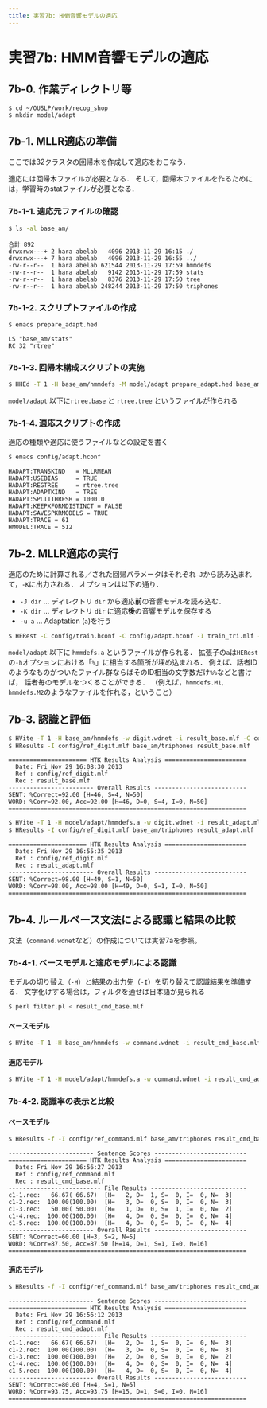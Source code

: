 ```yaml
---
title: 実習7b: HMM音響モデルの適応
---
```


# 実習7b: HMM音響モデルの適応

## 7b-0. 作業ディレクトリ等

    $ cd ~/OUSLP/work/recog_shop
    $ mkdir model/adapt


## 7b-1. MLLR適応の準備

ここでは32クラスタの回帰木を作成して適応をおこなう．

適応には回帰木ファイルが必要となる．
そして，回帰木ファイルを作るためには，学習時のstatファイルが必要となる．


### 7b-1-1. 適応元ファイルの確認

~~~ sh
$ ls -al base_am/
~~~

    合計 892
    drwxrwx---+ 2 hara abelab   4096 2013-11-29 16:15 ./
    drwxrwx---+ 7 hara abelab   4096 2013-11-29 16:55 ../
    -rw-r--r--  1 hara abelab 621544 2013-11-29 17:59 hmmdefs
    -rw-r--r--  1 hara abelab   9142 2013-11-29 17:59 stats
    -rw-r--r--  1 hara abelab   8376 2013-11-29 17:50 tree
    -rw-r--r--  1 hara abelab 248244 2013-11-29 17:50 triphones


### 7b-1-2. スクリプトファイルの作成

~~~ sh
$ emacs prepare_adapt.hed
~~~

    LS "base_am/stats"
    RC 32 "rtree"


### 7b-1-3. 回帰木構成スクリプトの実施

~~~ sh
$ HHEd -T 1 -H base_am/hmmdefs -M model/adapt prepare_adapt.hed base_am/triphones
~~~

`model/adapt` 以下に`rtree.base` と `rtree.tree` というファイルが作られる


### 7b-1-4. 適応スクリプトの作成

適応の種類や適応に使うファイルなどの設定を書く

~~~ sh
$ emacs config/adapt.hconf
~~~

    HADAPT:TRANSKIND   = MLLRMEAN
    HADAPT:USEBIAS     = TRUE
    HADAPT:REGTREE     = rtree.tree
    HADAPT:ADAPTKIND   = TREE
    HADAPT:SPLITTHRESH = 1000.0
    HADAPT:KEEPXFORMDISTINCT = FALSE
    HADAPT:SAVESPKRMODELS = TRUE
    HADAPT:TRACE = 61
    HMODEL:TRACE = 512


## 7b-2. MLLR適応の実行

適応のために計算される／された回帰パラメータはそれぞれ`-J`から読み込まれて，`-K`に出力される．
オプションは以下の通り．

* `-J dir` ... ディレクトリ `dir` から適応**前**の音響モデルを読み込む．
* `-K dir` ... ディレクトリ `dir` に適応**後**の音響モデルを保存する
* `-u a` ... Adaptation (`a`)を行う

~~~ sh
$ HERest -C config/train.hconf -C config/adapt.hconf -I train_tri.mlf -H base_am/hmmdefs -u a -K model/adapt -J model/adapt -h '*%??.mfc' base_am/triphones -S mfcfile.list
~~~

`model/adapt` 以下に `hmmdefs.a` というファイルが作られる．
拡張子の`a`は`HERest`の`-h`オプションにおける「`%`」に相当する箇所が埋め込まれる．
例えば、話者IDのようなものがついたファイル群ならばそのID相当の文字数だけ`%%`などと書けば，
話者毎のモデルをつくることができる．
（例えば，`hmmdefs.M1`, `hmmdefs.M2`のようなファイルを作れる，ということ）


## 7b-3. 認識と評価

~~~ sh
$ HVite -T 1 -H base_am/hmmdefs -w digit.wdnet -i result_base.mlf -C config/train.hconf digit.dic base_am/triphones ../recog_digit/mfcc/d?-?.mfc
$ HResults -I config/ref_digit.mlf base_am/triphones result_base.mlf
~~~

    ====================== HTK Results Analysis =======================
      Date: Fri Nov 29 16:08:30 2013
      Ref : config/ref_digit.mlf
      Rec : result_base.mlf
    ------------------------ Overall Results --------------------------
    SENT: %Correct=92.00 [H=46, S=4, N=50]
    WORD: %Corr=92.00, Acc=92.00 [H=46, D=0, S=4, I=0, N=50]
    ===================================================================

~~~ sh
$ HVite -T 1 -H model/adapt/hmmdefs.a -w digit.wdnet -i result_adapt.mlf -C config/train.hconf digit.dic base_am/triphones ../recog_digit/mfcc/d?-?.mfc
$ HResults -I config/ref_digit.mlf base_am/triphones result_adapt.mlf
~~~

    ====================== HTK Results Analysis =======================
      Date: Fri Nov 29 16:55:35 2013
      Ref : config/ref_digit.mlf
      Rec : result_adapt.mlf
    ------------------------ Overall Results --------------------------
    SENT: %Correct=98.00 [H=49, S=1, N=50]
    WORD: %Corr=98.00, Acc=98.00 [H=49, D=0, S=1, I=0, N=50]
    ===================================================================


## 7b-4. ルールベース文法による認識と結果の比較

文法（`command.wdnet`など）の作成については実習7aを参照。


### 7b-4-1. ベースモデルと適応モデルによる認識

モデルの切り替え（`-H`）と結果の出力先（`-I`）を切り替えて認識結果を準備する．
文字化けする場合は，フィルタを通せば日本語が見られる
~~~ sh
$ perl filter.pl < result_cmd_base.mlf
~~~

#### ベースモデル

~~~ sh
$ HVite -T 1 -H base_am/hmmdefs -w command.wdnet -i result_cmd_base.mlf -C config/train.hconf command.dic base_am/triphones mfcc_command/c?-?.mfc
~~~

#### 適応モデル

~~~ sh
$ HVite -T 1 -H model/adapt/hmmdefs.a -w command.wdnet -i result_cmd_adapt.mlf -C config/train.hconf command.dic base_am/triphones mfcc_command/c?-?.mfc
~~~


### 7b-4-2. 認識率の表示と比較

#### ベースモデル

~~~ sh
$ HResults -f -I config/ref_command.mlf base_am/triphones result_cmd_base.mlf
~~~

    ------------------------ Sentence Scores --------------------------
    ====================== HTK Results Analysis =======================
      Date: Fri Nov 29 16:56:27 2013
      Ref : config/ref_command.mlf
      Rec : result_cmd_base.mlf
    -------------------------- File Results ---------------------------
    c1-1.rec:   66.67( 66.67)  [H=   2, D=  1, S=  0, I=  0, N=  3]
    c1-2.rec:  100.00(100.00)  [H=   3, D=  0, S=  0, I=  0, N=  3]
    c1-3.rec:   50.00( 50.00)  [H=   1, D=  0, S=  1, I=  0, N=  2]
    c1-4.rec:  100.00(100.00)  [H=   4, D=  0, S=  0, I=  0, N=  4]
    c1-5.rec:  100.00(100.00)  [H=   4, D=  0, S=  0, I=  0, N=  4]
    ------------------------ Overall Results --------------------------
    SENT: %Correct=60.00 [H=3, S=2, N=5]
    WORD: %Corr=87.50, Acc=87.50 [H=14, D=1, S=1, I=0, N=16]
    ===================================================================

#### 適応モデル

~~~ sh
$ HResults -f -I config/ref_command.mlf base_am/triphones result_cmd_adapt.mlf
~~~

    ------------------------ Sentence Scores --------------------------
    ====================== HTK Results Analysis =======================
      Date: Fri Nov 29 16:56:12 2013
      Ref : config/ref_command.mlf
      Rec : result_cmd_adapt.mlf
    -------------------------- File Results ---------------------------
    c1-1.rec:   66.67( 66.67)  [H=   2, D=  1, S=  0, I=  0, N=  3]
    c1-2.rec:  100.00(100.00)  [H=   3, D=  0, S=  0, I=  0, N=  3]
    c1-3.rec:  100.00(100.00)  [H=   2, D=  0, S=  0, I=  0, N=  2]
    c1-4.rec:  100.00(100.00)  [H=   4, D=  0, S=  0, I=  0, N=  4]
    c1-5.rec:  100.00(100.00)  [H=   4, D=  0, S=  0, I=  0, N=  4]
    ------------------------ Overall Results --------------------------
    SENT: %Correct=80.00 [H=4, S=1, N=5]
    WORD: %Corr=93.75, Acc=93.75 [H=15, D=1, S=0, I=0, N=16]
    ===================================================================

